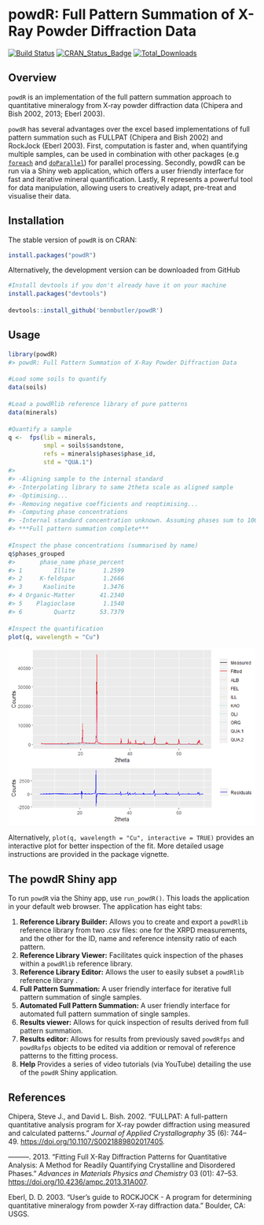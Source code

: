 powdR: Full Pattern Summation of X-Ray Powder Diffraction Data
================

<!-- README.md is generated from README.Rmd. Please edit that file -->

[![Build
Status](https://travis-ci.org/benmbutler/powdR.svg?branch=master)](https://travis-ci.org/benmbutler/powdR)
[![CRAN\_Status\_Badge](http://www.r-pkg.org/badges/version/powdR)](https://CRAN.R-project.org/package=powdR)
[![Total\_Downloads](https://cranlogs.r-pkg.org/badges/grand-total/powdR)](https://cran.r-project.org/package=powdR)

## Overview

`powdR` is an implementation of the full pattern summation approach to
quantitative mineralogy from X-ray powder diffraction data (Chipera and
Bish 2002, 2013; Eberl 2003).

`powdR` has several advantages over the excel based implementations of
full pattern summation such as FULLPAT (Chipera and Bish 2002) and
RockJock (Eberl 2003). First, computation is faster and, when
quantifying multiple samples, can be used in combination with other
packages (e.g
[`foreach`](https://cran.r-project.org/web/packages/foreach/index.html)
and
[`doParallel`](https://cran.r-project.org/web/packages/doParallel/index.html))
for parallel processing. Secondly, powdR can be run via a Shiny web
application, which offers a user friendly interface for fast and
iterative mineral quantification. Lastly, R represents a powerful tool
for data manipulation, allowing users to creatively adapt, pre-treat and
visualise their data.

## Installation

The stable version of `powdR` is on CRAN:

``` r
install.packages("powdR")
```

Alternatively, the development version can be downloaded from GitHub

``` r
#Install devtools if you don't already have it on your machine
install.packages("devtools")

devtools::install_github('benmbutler/powdR')
```

## Usage

``` r
library(powdR)
#> powdR: Full Pattern Summation of X-Ray Powder Diffraction Data

#Load some soils to quantify
data(soils)

#Load a powdRlib reference library of pure patterns
data(minerals)

#Quantify a sample
q <-  fps(lib = minerals,
          smpl = soils$sandstone,
          refs = minerals$phases$phase_id,
          std = "QUA.1")
#> 
#> -Aligning sample to the internal standard
#> -Interpolating library to same 2theta scale as aligned sample
#> -Optimising...
#> -Removing negative coefficients and reoptimising...
#> -Computing phase concentrations
#> -Internal standard concentration unknown. Assuming phases sum to 100 %
#> ***Full pattern summation complete***

#Inspect the phase concentrations (summarised by name)
q$phases_grouped
#>       phase_name phase_percent
#> 1         Illite        1.2599
#> 2     K-feldspar        1.2666
#> 3      Kaolinite        1.3476
#> 4 Organic-Matter       41.2340
#> 5    Plagioclase        1.1540
#> 6         Quartz       53.7379

#Inspect the quantification
plot(q, wavelength = "Cu")
```

![](man/figures/README-example-1.png)<!-- -->

Alternatively, `plot(q, wavelength = "Cu", interactive = TRUE)` provides
an interactive plot for better inspection of the fit. More detailed
usage instructions are provided in the package vignette.

## The powdR Shiny app

To run `powdR` via the Shiny app, use `run_powdR()`. This loads the
application in your default web browser. The application has eight tabs:

1.  **Reference Library Builder:** Allows you to create and export a
    `powdRlib` reference library from two .csv files: one for the XRPD
    measurements, and the other for the ID, name and reference intensity
    ratio of each pattern.
2.  **Reference Library Viewer:** Facilitates quick inspection of the
    phases within a `powdRlib` reference library.
3.  **Reference Library Editor:** Allows the user to easily subset a
    `powdRlib` reference library .
4.  **Full Pattern Summation:** A user friendly interface for iterative
    full pattern summation of single samples.
5.  **Automated Full Pattern Summation:** A user friendly interface for
    automated full pattern summation of single samples.
6.  **Results viewer:** Allows for quick inspection of results derived
    from full pattern summation.
7.  **Results editor:** Allows for results from previously saved
    `powdRfps` and `powdRafps` objects to be edited via addition or
    removal of reference patterns to the fitting process.
8.  **Help** Provides a series of video tutorials (via YouTube)
    detailing the use of the `powdR` Shiny application.

## References

<div id="refs" class="references">

<div id="ref-Chipera2002">

Chipera, Steve J., and David L. Bish. 2002. “FULLPAT: A full-pattern
quantitative analysis program for X-ray powder diffraction using
measured and calculated patterns.” *Journal of Applied Crystallography*
35 (6): 744–49. <https://doi.org/10.1107/S0021889802017405>.

</div>

<div id="ref-Chipera2013">

———. 2013. “Fitting Full X-Ray Diffraction Patterns for Quantitative
Analysis: A Method for Readily Quantifying Crystalline and Disordered
Phases.” *Advances in Materials Physics and Chemistry* 03 (01): 47–53.
<https://doi.org/10.4236/ampc.2013.31A007>.

</div>

<div id="ref-Eberl2003">

Eberl, D. D. 2003. “User’s guide to ROCKJOCK - A program for determining
quantitative mineralogy from powder X-ray diffraction data.” Boulder,
CA: USGS.

</div>

</div>
